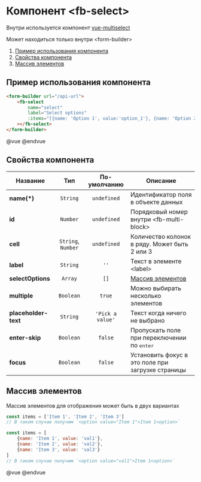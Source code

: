 # Компонент &lt;fb-select&gt;

Внутри используется компонент [vue-multiselect](https://vue-multiselect.js.org/)

Может находиться только внутри &lt;form-builder&gt;

1. [Пример использования компонента](#fbs-example)
2. [Свойства компонента](#fbs-options)
3. [Массив элементов](#fbs-items)


## <a name="fbs-example"></a> Пример использования компонента

```html
<form-builder url="/api-url">
    <fb-select
        name="select"
        label="Select options"
        :items="[{name: 'Option 1', value:'option_1'}, {name: 'Option 2', value:'option_2'}]"
    ></fb-select>
</form-builder>
```
@vue
<form-builder url="/api-url">
    <fb-select name="select" label="Select options"></fb-select>
</form-builder>
@endvue


## <a name="fbs-options"></a> Свойства компонента

| Название            | Тип                | По-умолчанию        | Описание                                          |
|---------------------|:------------------:|:-------------------:|---------------------------------------------------|
| **name(*)**         | `String`           | `undefined`         | Идентификатор поля в объекте данных               |
| **id**              | `Number`           | `undefined`         | Порядковый номер внутри &lt;fb-multi-block&gt;    |
| **cell**            | `String`, `Number` | `undefined`         | Количество колонок в ряду. Может быть 2 или 3     |
| **label**           | `String`           | `''`                | Текст в элементе &lt;label&gt;                    |
| **selectOptions**   | `Array`            | `[]`                | [Массив элементов](#fbs-items)                    |
| **multiple**        | `Boolean`          | `true`              | Можно выбирать несколько элементов                |
| **placeholder-text**| `String`           | `'Pick a value'`    | Текст когда ничего не выбрано                     |
| **enter-skip**      | `Boolean`          | `false`             | Пропускать поле при переключении по <kbd>enter</kbd> |
| **focus**           | `Boolean`          | `false`             | Установить фокус в это поле при загрузке страницы |


## <a name="fbs-items"></a> Массив элементов

Массив элементов для отображения может быть в двух вариантах

```javascript
const items = ['Item 1', 'Item 2', 'Item 3']
// В таком случае получим `<option value="Item 1">Item 1<option>`

const items = [
    {name: 'Item 1', value: 'val1'},
    {name: 'Item 2', value: 'val2'},
    {name: 'Item 3', value: 'val3'}
]
// В таком случае получим `<option value="val1">Item 1<option>`
```

@vue
<form-builder url="/api-url">
    <fb-radio-group name="equal" label="Equal option" :items="['Option 1', 'Option 2']"></fb-radio-group>
    <fb-radio-group name="different" label="Different option" :items="[{name: 'Option 1', value:'option_1'}, {name: 'Option 2', value:'option_2'}]"></fb-radio-group>
</form-builder>
@endvue